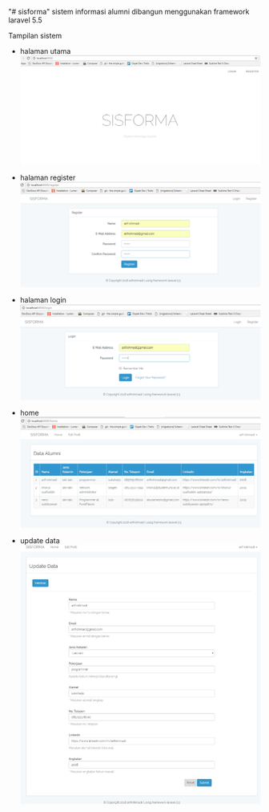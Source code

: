 "# sisforma" 
sistem informasi alumni
dibangun menggunakan framework laravel 5.5

Tampilan sistem

* halaman utama
![halaman utama](https://github.com/arifrohmadi/sisforma/blob/master/1.halaman%20utama.jpg)

* halaman register
![halaman register](https://github.com/arifrohmadi/sisforma/blob/master/2.halaman%20register.jpg)

* halaman login
![halaman login](https://github.com/arifrohmadi/sisforma/blob/master/3.halaman%20login.jpg)

* home
![halaman home](https://github.com/arifrohmadi/sisforma/blob/master/4.home.jpg)

* update data
![halaman update data](https://github.com/arifrohmadi/sisforma/blob/master/5.update.jpg)

